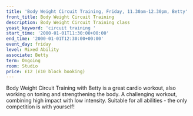 ```yaml
---
title: 'Body Weight Circuit Training, Friday, 11.30am-12.30pm, Betty'
front_title: Body Weight Circuit Training
description: Body Weight Circuit Training class
yoast_keyword: 'circuit training '
start_time: '2000-01-01T11:30:00+00:00'
end_time: '2000-01-01T12:30:00+00:00'
event_day: friday
level: Mixed Ability
associate: Betty
term: Ongoing
room: Studio
price: £12 (£10 block booking)
---
```


Body Weight Circuit Training with Betty is a great cardio workout, also working on toning and strengthening the body. A challenging workout, combining high impact with low intensity. Suitable for all abilities - the only competition is with yourself!
